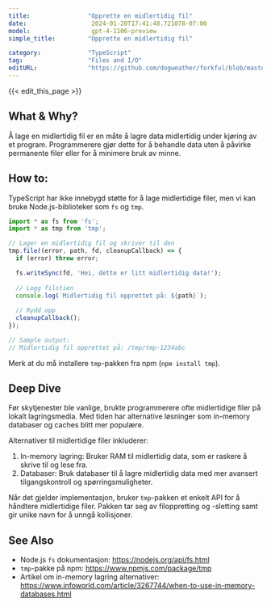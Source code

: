 ```yaml
---
title:                "Opprette en midlertidig fil"
date:                  2024-01-20T17:41:48.721078-07:00
model:                 gpt-4-1106-preview
simple_title:         "Opprette en midlertidig fil"

category:             "TypeScript"
tag:                  "Files and I/O"
editURL:              "https://github.com/dogweather/forkful/blob/master/content/no/typescript/creating-a-temporary-file.md"
---
```


{{< edit_this_page >}}

## What & Why?
Å lage en midlertidig fil er en måte å lagre data midlertidig under kjøring av et program. Programmerere gjør dette for å behandle data uten å påvirke permanente filer eller for å minimere bruk av minne.

## How to:
TypeScript har ikke innebygd støtte for å lage midlertidige filer, men vi kan bruke Node.js-biblioteker som `fs` og `tmp`.

```typescript
import * as fs from 'fs';
import * as tmp from 'tmp';

// Lager en midlertidig fil og skriver til den
tmp.file((error, path, fd, cleanupCallback) => {
  if (error) throw error;

  fs.writeSync(fd, 'Hei, dette er litt midlertidig data!');
  
  // Logg filstien
  console.log(`Midlertidig fil opprettet på: ${path}`);
  
  // Rydd opp
  cleanupCallback();
});

// Sample output:
// Midlertidig fil opprettet på: /tmp/tmp-1234abc
```
Merk at du må installere `tmp`-pakken fra npm (`npm install tmp`).

## Deep Dive
Før skytjenester ble vanlige, brukte programmerere ofte midlertidige filer på lokalt lagringsmedia. Med tiden har alternative løsninger som in-memory databaser og caches blitt mer populære.

Alternativer til midlertidige filer inkluderer:

1. In-memory lagring: Bruker RAM til midlertidig data, som er raskere å skrive til og lese fra.
2. Databaser: Bruk databaser til å lagre midlertidig data med mer avansert tilgangskontroll og spørringsmuligheter.

Når det gjelder implementasjon, bruker `tmp`-pakken et enkelt API for å håndtere midlertidige filer. Pakken tar seg av filoppretting og -sletting samt gir unike navn for å unngå kollisjoner.

## See Also
- Node.js `fs` dokumentasjon: https://nodejs.org/api/fs.html
- `tmp`-pakke på npm: https://www.npmjs.com/package/tmp
- Artikel om in-memory lagring alternativer: https://www.infoworld.com/article/3267744/when-to-use-in-memory-databases.html

